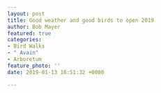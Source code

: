 ```yaml
---
layout: post
title: Good weather and good birds to open 2019
author: Bob Mayer
featured: true
categories:
- Bird Walks
- " Avain"
- Arboretum
feature_photo: ''
date: 2019-01-13 16:51:32 +0000

---
```

